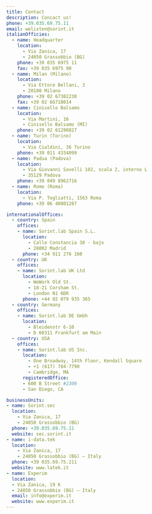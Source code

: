 ```yaml
---
title: Contact
description: Concact us!
phone: +39.035.69.75.11
email: welisten@sorint.it
italianOfficies:
  - name: Headquarter
    location:
      - Via Zanica, 17
      - 24050 Grassobbio (BG)
    phone: +39 035 6975 11
    fax: +39 035 6975 90
  - name: Milan (Milano)
    location:
      - Via Ettore Bellani, 3
      - 20100 Milano
    phone: +39 02 67382238
    fax: +39 02 66718014
  - name: Cinisello Balsamo
    location:
      - Via Martini, 16
      - Cinisello Balsamo (MI)
    phone: +39 02 61290827
  - name: Turin (Torino)
    location:
      - Via Cialdini, 36 Torino
    phone: +39 011 4334099
  - name: Padua (Padova)
    location:
      - Via Giovanni Savelli 102, scala 2, interno L
      - 35129 Padova
    phone: +39 049 8962716
  - name: Rome (Roma)
    location:
      - Via P. Togliatti, 1563 Roma
    phone: +39 06 40801287

internationalOffices:
  - country: Spain
    offices:
    - name: Sorint.lab Spain S.L.
      location:
        - Calle Constancia 38 - bajo
        - 28002 Madrid
      phone: +34 911 276 160
  - country: UK
    offices:
    - name: Sorint.lab UK Ltd
      location:
        - WeWork Old St.
        - 18-21 Corsham St.
        - London N1 6DR
      phone: +44 02 079 935 365
  - country: Germany
    offices:
    - name: Sorint.lab DE Gmbh
      location:
        - Bleidenstr 6-10
        - D 60311 Frankfurt am Main
  - country: USA
    offices:
    - name: Sorint.lab US Inc.
      location:
        - One Broadway, 14th Floor, Kendall Square
        - +1 (617) 784-7790
        - Cambridge, MA
      registeredOffice:
      - 600 B Street #2300
      - San Diego, CA

businessUnits:
- name: Sorint.sec
  location:
    - Via Zanica, 17
    - 24050 Grassobbio (BG)
  phone: +39.035.69.75.11
  website: sec.sorint.it
- name: i-data.tek
  location:
    - Via Zanica, 17
    - 24050 Grassobbio (BG) – Italy
  phone: +39 035.69.75.211
  website: www.latek.it
- name: Experim
  location:
  - Via Zanica, 19 K
  - 24050 Grassobbio (BG) – Italy
  email: info@experim.it
  website: www.experim.it
---
```

